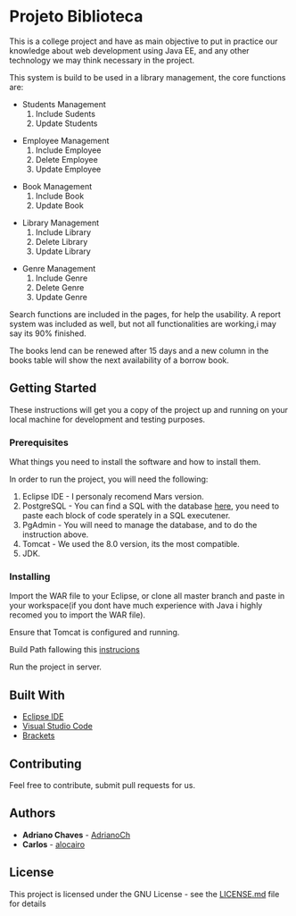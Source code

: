 # Projeto Biblioteca

This is a college project and have as main objective to put in practice our knowledge about web development using Java EE, and any other technology we may think necessary in the project.

This system is build to be used in a library management, the core functions are:

<ul>
    <li>Students Management
        <ol>
            <li>Include Sudents</li>
            <li>Update Students</li>
        </ol>
    </li>
</ul>

<ul>
    <li>Employee Management
        <ol>
            <li>Include Employee</li>
            <li>Delete Employee</li>
            <li>Update Employee</li>
        </ol>
    </li>
</ul>

<ul>
    <li>Book Management
        <ol>
            <li>Include Book</li>
            <li>Update Book</li>
        </ol>
    </li>
</ul>

<ul>
    <li>Library Management
        <ol>
            <li>Include Library</li>
            <li>Delete Library</li>
            <li>Update Library</li>
        </ol>
    </li>
</ul>

<ul>
    <li>Genre Management
        <ol>
            <li>Include Genre</li>
            <li>Delete Genre</li>
            <li>Update Genre</li>
        </ol>
    </li>
</ul>

Search functions are included in the pages, for help the usability. A report system was included as well, but not all functionalities are working,i may say its 90% finished.

The books lend can be renewed after 15 days and a new column in the books table will show the next availability of a borrow book.

## Getting Started

These instructions will get you a copy of the project up and running on your local machine for development and testing purposes.

### Prerequisites

What things you need to install the software and how to install them.

In order to run the project, you will need the following:

<ol>
    <li>Eclipse IDE - I personaly recomend Mars version.</li>
    <li>PostgreSQL - You can find a SQL with the database <a href="https://github.com/AdrianoCh/projetoBiblioteca/blob/master/DataBase/DB.txt">here</a>, you need to paste each block of code sperately in a SQL executener.</li>
    <li>PgAdmin - You will need to manage the database, and to do the instruction above.</li>
    <li>Tomcat - We used the 8.0 version, its the most compatible.</li>
    <li>JDK.</li>
</ol>

### Installing

Import the WAR file to your Eclipse, or clone all master branch and paste in your workspace(if you dont have much experience with Java i highly recomed you to import the WAR file).

Ensure that Tomcat is configured and running.

Build Path fallowing this [instrucions](https://github.com/AdrianoCh/projetoBiblioteca/tree/master/BuildPath)

Run the project in server.

## Built With

* [Eclipse IDE](http://www.eclipse.org/downloads/eclipse-packages/)
* [Visual Studio Code](https://code.visualstudio.com/)
* [Brackets](http://brackets.io/)

## Contributing

Feel free to contribute, submit pull requests for us.
## Authors

* **Adriano Chaves** - [AdrianoCh](https://github.com/AdrianoCh)
* **Carlos** - [alocairo](https://github.com/alocairo)

## License

This project is licensed under the GNU License - see the [LICENSE.md](LICENSE.md) file for details